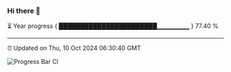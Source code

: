 ### Hi there 👋

⏳ Year progress { ███████████████████████▁▁▁▁▁▁▁ } 77.40 %

---

⏰ Updated on Thu, 10 Oct 2024 06:30:40 GMT

![Progress Bar CI](https://github.com/ZhaoGui/ZhaoGui/workflows/Progress%20Bar%20CI/badge.svg)
